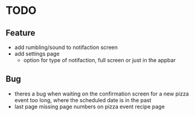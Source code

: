 # TODO

## Feature
- add rumbling/sound to notifaction screen
- add settings page
    - option for type of notifaction, full screen or just in the appbar
    
    
## Bug
- theres a bug when waiting on the confirmation screen for a new pizza event too long, where the scheduled date is in the past
- last page missing page numbers on pizza event recipe page